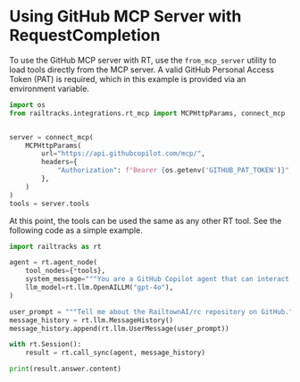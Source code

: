 # Using GitHub MCP Server with RequestCompletion

To use the GitHub MCP server with RT, use the `from_mcp_server` utility to load tools directly from the MCP server. A valid GitHub Personal Access Token (PAT) is required, which in this example is provided via an environment variable.

```python
import os
from railtracks.integrations.rt_mcp import MCPHttpParams, connect_mcp


server = connect_mcp(
    MCPHttpParams(
        url="https://api.githubcopilot.com/mcp/",
        headers={
            "Authorization": f"Bearer {os.getenv('GITHUB_PAT_TOKEN')}",
        },
    )
)
tools = server.tools
```

At this point, the tools can be used the same as any other RT tool. See the following code as a simple example.

```python
import railtracks as rt

agent = rt.agent_node(
    tool_nodes={*tools},
    system_message="""You are a GitHub Copilot agent that can interact with GitHub repositories.""",
    llm_model=rt.llm.OpenAILLM("gpt-4o"),
)

user_prompt = """Tell me about the RailtownAI/rc repository on GitHub."""
message_history = rt.llm.MessageHistory()
message_history.append(rt.llm.UserMessage(user_prompt))

with rt.Session():
    result = rt.call_sync(agent, message_history)

print(result.answer.content)

```
